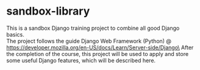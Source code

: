 # sandbox-library
This is a sandbox Django training project to combine all good Django basics.\
The project follows the guide Django Web Framework (Python) @ https://developer.mozilla.org/en-US/docs/Learn/Server-side/Django\
After the completion of the course, this project will be used to apply and store some useful Django features, which will be described here.